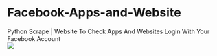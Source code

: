 # Facebook-Apps-and-Website
Python Scrape | Website To Check Apps And Websites Login With Your Facebook Account<br>
<img src="img.jpg">
